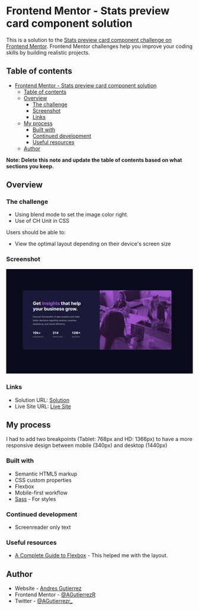 # Frontend Mentor - Stats preview card component solution

This is a solution to the [Stats preview card component challenge on Frontend Mentor](https://www.frontendmentor.io/challenges/stats-preview-card-component-8JqbgoU62). Frontend Mentor challenges help you improve your coding skills by building realistic projects.

## Table of contents

- [Frontend Mentor - Stats preview card component solution](#frontend-mentor---stats-preview-card-component-solution)
  - [Table of contents](#table-of-contents)
  - [Overview](#overview)
    - [The challenge](#the-challenge)
    - [Screenshot](#screenshot)
    - [Links](#links)
  - [My process](#my-process)
    - [Built with](#built-with)
    - [Continued development](#continued-development)
    - [Useful resources](#useful-resources)
  - [Author](#author)

**Note: Delete this note and update the table of contents based on what sections you keep.**

## Overview

### The challenge

- Using blend mode to set the image color right.
- Use of CH Unit in CSS

Users should be able to:

- View the optimal layout depending on their device's screen size

### Screenshot

![screenshot of the desktop at 1440px](./screenshots/desktop-screenshot.png)

### Links

- Solution URL: [Solution](https://github.com/AGutierrezR/stats-preview-card-component)
- Live Site URL: [Live Site](https://agutierrezr.github.io/stats-preview-card-component/)

## My process

I had to add two breakpoints (Tablet: 768px and HD: 1366px) to have a more responsive design between mobile (340px) and desktop (1440px)

### Built with

- Semantic HTML5 markup
- CSS custom properties
- Flexbox
- Mobile-first workflow
- [Sass](https://sass-lang.com/) - For styles

### Continued development

- Screenreader only text

### Useful resources

- [A Complete Guide to Flexbox](https://css-tricks.com/snippets/css/a-guide-to-flexbox/) - This helped me with the layout.

## Author

- Website - [Andres Gutierrez](https://agutierrezr.github.io/)
- Frontend Mentor - [@AGutierrezR](https://www.frontendmentor.io/profile/AGutierrezR)
- Twitter - [@AGutierrezr_](https://twitter.com/AGutierrezr_)
